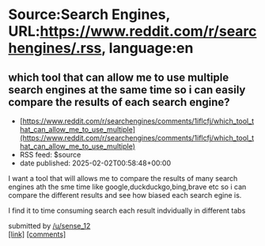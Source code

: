 # Source:Search Engines, URL:https://www.reddit.com/r/searchengines/.rss, language:en

## which tool that can allow me to use multiple search engines at the same time so i can easily compare the results of each search engine?
 - [https://www.reddit.com/r/searchengines/comments/1iflcfj/which_tool_that_can_allow_me_to_use_multiple](https://www.reddit.com/r/searchengines/comments/1iflcfj/which_tool_that_can_allow_me_to_use_multiple)
 - RSS feed: $source
 - date published: 2025-02-02T00:58:48+00:00

<!-- SC_OFF --><div class="md"><p>I want a tool that will allows me to compare the results of many search engines ath the sme time like google,duckduckgo,bing,brave etc so i can compare the different results and see how biased each search egine is.</p> <p>I find it to time consuming search each result indvidually in different tabs</p> </div><!-- SC_ON --> &#32; submitted by &#32; <a href="https://www.reddit.com/user/sense_12"> /u/sense_12 </a> <br/> <span><a href="https://www.reddit.com/r/searchengines/comments/1iflcfj/which_tool_that_can_allow_me_to_use_multiple/">[link]</a></span> &#32; <span><a href="https://www.reddit.com/r/searchengines/comments/1iflcfj/which_tool_that_can_allow_me_to_use_multiple/">[comments]</a></span>

